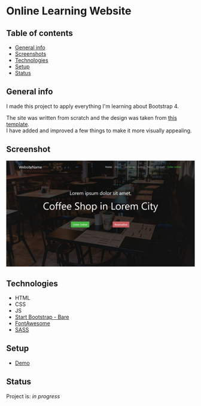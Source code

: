 # Online Learning Website

## Table of contents

- [General info](#general-info)
- [Screenshots](#screenshot)
- [Technologies](#technologies)
- [Setup](#setup)
- [Status](#status)

## General info

I made this project to apply everything I'm learning about Bootstrap 4.

The site was written from scratch and the design was taken from [this template](https://demo.htmlhunters.com/profi/restaurant.html). <br> I have added and improved a few things to make it more visually appealing.


## Screenshot

![Example screenshot](./img/website-screenshot.jpg)

## Technologies

- HTML
- CSS
- JS
- [Start Bootstrap - Bare](https://github.com/StartBootstrap/startbootstrap-bare)
- [FontAwesome](https://fontawesome.com/)
- [SASS](https://github.com/sass/sass)

## Setup

- [Demo](https://vibrant-knuth-615579.netlify.app/)

## Status

Project is: _in progress_